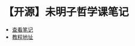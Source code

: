 # 【开源】未明子哲学课笔记

* [查看笔记](https://gitee.com/tcsn_site/vmz-ismism/blob/master/%E6%9C%AA%E6%98%8E%E5%AD%90%E5%93%B2%E5%AD%A6%E8%AF%BE%E7%AC%94%E8%AE%B0.md)
* [教程地址](https://space.bilibili.com/23191782/)



